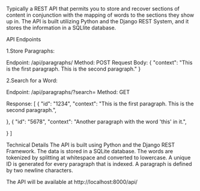 Typically a REST API that permits you to store and recover sections of content in conjunction with the mapping of words to the sections they show up in.
The API is built utilizing Python and the Django REST System, and it stores the information in a SQLlite database. 


API Endpoints

1.Store Paragraphs:

Endpoint: /api/paragraphs/
Method: POST
Request Body:
{
  "context": "This is the first paragraph. This is the second paragraph."
}


2.Search for a Word:

Endpoint: /api/paragraphs/?search=<word>
Method: GET

Response:
[
  {
    "id": "1234",
    "context": "This is the first paragraph. This is the second paragraph.",
  
  },
  {
    "id": "5678",
    "context": "Another paragraph with the word 'this' in it.",
 
  }
]


Technical Details
The API is built using Python and the Django REST Framework.
The data is stored in a SQLite database.
The words are tokenized by splitting at whitespace and converted to lowercase.
A unique ID is generated for every paragraph that is indexed.
A paragraph is defined by two newline characters.


The API will be available at http://localhost:8000/api/

